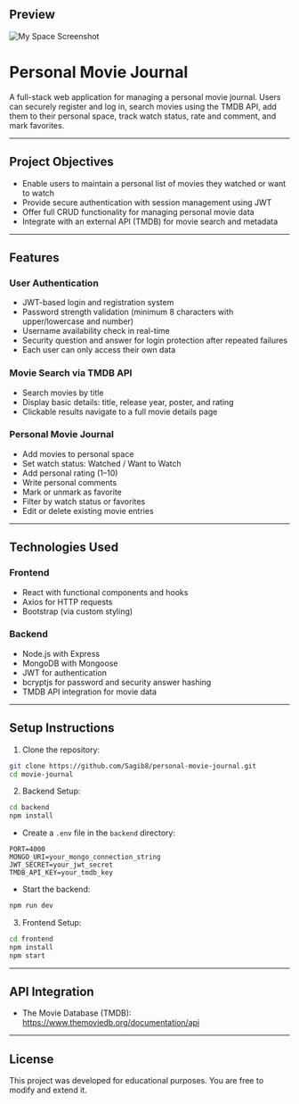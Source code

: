 
## Preview

![My Space Screenshot](my_space.png)


# Personal Movie Journal

A full-stack web application for managing a personal movie journal. Users can securely register and log in, search movies using the TMDB API, add them to their personal space, track watch status, rate and comment, and mark favorites.

---

## Project Objectives

- Enable users to maintain a personal list of movies they watched or want to watch
- Provide secure authentication with session management using JWT
- Offer full CRUD functionality for managing personal movie data
- Integrate with an external API (TMDB) for movie search and metadata

---

## Features

### User Authentication
- JWT-based login and registration system
- Password strength validation (minimum 8 characters with upper/lowercase and number)
- Username availability check in real-time
- Security question and answer for login protection after repeated failures
- Each user can only access their own data

### Movie Search via TMDB API
- Search movies by title
- Display basic details: title, release year, poster, and rating
- Clickable results navigate to a full movie details page

### Personal Movie Journal
- Add movies to personal space
- Set watch status: Watched / Want to Watch
- Add personal rating (1–10)
- Write personal comments
- Mark or unmark as favorite
- Filter by watch status or favorites
- Edit or delete existing movie entries

---

## Technologies Used

### Frontend
- React with functional components and hooks
- Axios for HTTP requests
- Bootstrap (via custom styling)

### Backend
- Node.js with Express
- MongoDB with Mongoose
- JWT for authentication
- bcryptjs for password and security answer hashing
- TMDB API integration for movie data

---

## Setup Instructions

1. Clone the repository:
```bash
git clone https://github.com/Sagib8/personal-movie-journal.git
cd movie-journal
```

2. Backend Setup:
```bash
cd backend
npm install
```
- Create a `.env` file in the `backend` directory:
```
PORT=4000
MONGO_URI=your_mongo_connection_string
JWT_SECRET=your_jwt_secret
TMDB_API_KEY=your_tmdb_key
```
- Start the backend:
```bash
npm run dev
```

3. Frontend Setup:
```bash
cd frontend
npm install
npm start
```

---

## API Integration

- The Movie Database (TMDB): https://www.themoviedb.org/documentation/api

---


## License

This project was developed for educational purposes. You are free to modify and extend it.
